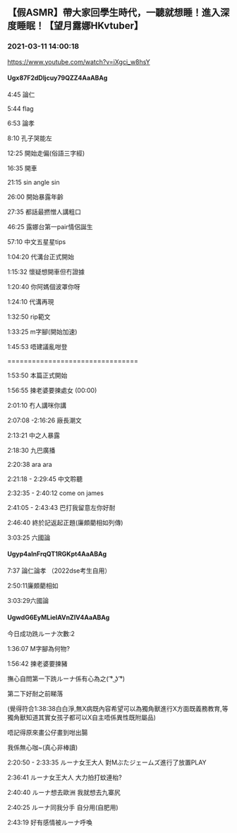 ## 【假ASMR】帶大家回學生時代，一聽就想睡！進入深度睡眠！【望月露娜HKvtuber】
### 2021-03-11 14:00:18
https://www.youtube.com/watch?v=iXgci_w8hsY
#### Ugx87F2dDIjcuy79QZZ4AaABAg
4:45  論仁

5:44  flag

6:53  論孝

8:10  孔子哭能左

12:25 開始走偏(俗語三字經)

16:35 開車

21:15 sin angle sin

26:00 開始暴露年齡

27:35 都話最撚憎人講粗口

46:25 露娜台第一pair情侶誕生

57:10 中文五星星tips

1:04:20 代溝台正式開始

1:15:32 懷疑想開車但冇證據

1:20:40 你阿媽個波罩你呀

1:24:10 代溝再現

1:32:50 rip範文

1:33:25 m字腳(開始加速)

1:45:53 唔建議亂咁登

================================

1:53:50 本篇正式開始

1:56:55 揀老婆要揀處女 (00:00)

2:01:10 冇人講咪你講

2:07:08 -2:16:26 廠長潮文

2:13:21 中之人暴露

2:18:30 九巴廣播

2:20:38  ara ara

2:21:18 - 2:29:45 中文聆聽

2:32:35 - 2:40:12 come on james

2:41:05 - 2:43:43 巴打我留意左你好耐

2:46:40  終於記返起正題(廉頗藺相如列傳)

3:03:25  六國論

#### Ugyp4alnFrqQT1RGKpt4AaABAg
7:37 論仁論孝          （2022dse考生自用）

2:50:11廉頗藺相如

3:03:29六國論

#### UgwdG6EyMLieIAVnZIV4AaABAg
今日成功跣ルーナ次數:2



1:36:07 M字腳為何物?

1:56:42 揀老婆要揀豬



撫心自問第一下跣ルーナ係有心為之( ͡° ͜ʖ ͡°)

第二下好耐之前睇落

(覺得符合1:38:38白白淨,無X病既內容希望可以為獨角獸進行X方面既義務教育,等獨角獸知道其實女孩子都可以X自主唔係異性既附屬品) 

唔記得原來畫公仔畫到咁出腸

我係無心咖~(真心非棒讀)



2:20:50 - 2:33:35 ルーナ女王大人 對Mぶたジェームズ進行了放置PLAY

2:36:41 ルーナ女王大人 大力拍打蚊連枱?

2:40:40 ルーナ想去歐洲 我就想去九寨尻

2:40:25 ルーナ同我分手 自分用(自肥用)

2:43:19 好有感情被ルーナ呼喚

